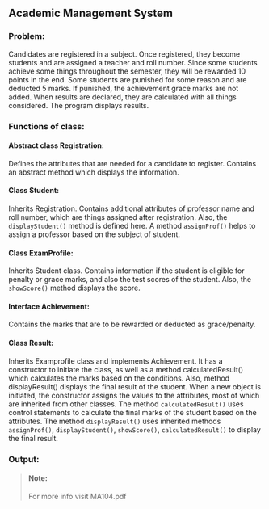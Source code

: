 ## Academic Management System
### Problem:
Candidates are registered in a subject. Once registered, they become students and are assigned a teacher and roll number. Since some students achieve some things throughout the semester, they will be rewarded 10 points in the end. Some students are punished for some reason and are deducted 5 marks. If punished, the achievement grace marks are not added. When results are declared, they are calculated with all things considered. The program displays results.

### Functions of class:
#### Abstract class Registration:
Defines the attributes that are needed for a candidate to register. Contains an abstract method which displays the information.

#### Class Student:
Inherits Registration. Contains additional attributes of professor name and roll number, which are things assigned after registration. Also, the `displayStudent()` method is defined here. A method
`assignProf()` helps to assign a professor based on the subject of student.

#### Class ExamProfile:
Inherits Student class. Contains information if the student is eligible for penalty or grace marks, and
also the test scores of the student. Also, the `showScore()` method displays the score.

#### Interface Achievement:
Contains the marks that are to be rewarded or deducted as grace/penalty.

#### Class Result:
Inherits Examprofile class and implements Achievement. It has a constructor to initiate the class, as well as a method calculatedResult() which calculates the marks based on the conditions. Also, method displayResult() displays the final result of the student.
When a new object is initiated, the constructor assigns the values to the attributes, most of which are inherited from other classes. The method `calculatedResult()` uses control statements to calculate the final marks of the student based on the attributes. The method `displayResult()` uses inherited methods `assignProf()`, `displayStudent()`, `showScore()`, `calculatedResult()` to display the final result.

### Output:

>#### Note:
>For more info visit MA104.pdf
